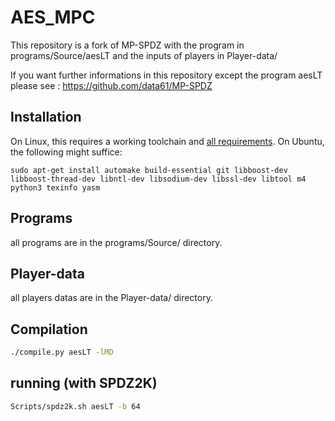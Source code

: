 # AES_MPC
This repository is a fork of MP-SPDZ with the program in programs/Source/aesLT and the inputs of players in Player-data/

If you want further informations in this repository except the program aesLT please see : https://github.com/data61/MP-SPDZ

## Installation
On Linux, this requires a working toolchain and [all
requirements](#requirements). On Ubuntu, the following might suffice:
```
sudo apt-get install automake build-essential git libboost-dev libboost-thread-dev libntl-dev libsodium-dev libssl-dev libtool m4 python3 texinfo yasm
```

## Programs 
all programs are in the programs/Source/ directory.

## Player-data
all players datas are in the Player-data/ directory.

## Compilation 

```bash
./compile.py aesLT -lMD
```

## running (with SPDZ2K)

```bash
Scripts/spdz2k.sh aesLT -b 64
``` 
